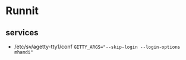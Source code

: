 # Runnit
## services

- /etc/sv/agetty-tty1/conf
`GETTY_ARGS="--skip-login --login-options mhamdi"`
